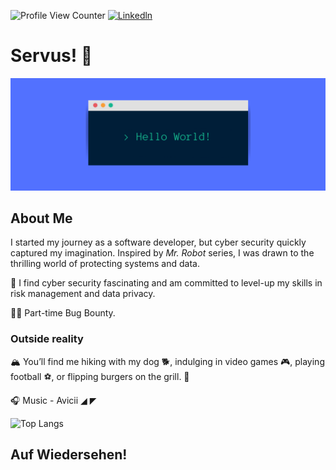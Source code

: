 ![Profile View Counter](https://komarev.com/ghpvc/?username=zacjr8)
[![Linkedln](https://img.shields.io/badge/LinkedIn-0077B5?style=flat-square&logo=linkedin&logoColor=white)](https://www.linkedin.com/in/joan-zacharia/)

# Servus! :wave:

<img src="https://raw.githubusercontent.com/zacjr8/joan-zacharia/master/resources/helloworld.png" alt="Hello world">

## About Me

I started my journey as a software developer, but cyber security quickly captured my imagination. Inspired by *Mr. Robot* series, I was drawn to the thrilling world of protecting systems and data. 

🚀 I find cyber security fascinating and am committed to level-up my skills in risk management and data privacy.

🕵️‍♂️ Part-time Bug Bounty.

### Outside reality

🏔️ You’ll find me hiking with my dog 🐕, indulging in video games 🎮, playing football ⚽, or flipping burgers on the grill. 🍔

🎧 Music - Avicii ◢ ◤ 

<!-- ![Joan's GitHub stats](https://github-readme-stats.vercel.app/api?username=zacjr8&show_icons=true&theme=tokyonight) -->
![Top Langs](https://github-readme-stats.vercel.app/api/top-langs/?username=zacjr8&layout=compact&theme=tokyonight)

## Auf Wiedersehen!
